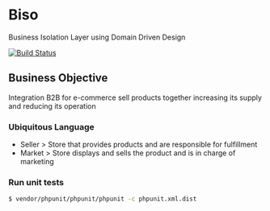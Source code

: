 # Biso
Business Isolation Layer using Domain Driven Design

[![Build Status](https://travis-ci.org/pvgomes/ts.svg?branch=master)](https://travis-ci.org/pvgomes/biso)

## Business Objective
Integration B2B for e-commerce sell products together increasing its supply and reducing its operation

### Ubiquitous Language

- Seller > Store that provides products and are responsible for fulfillment
- Market > Store displays and sells the product and is in charge of marketing


### Run unit tests
```sh
$ vendor/phpunit/phpunit/phpunit -c phpunit.xml.dist
```